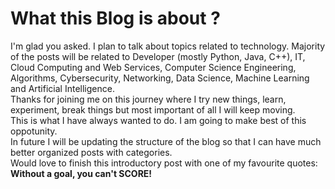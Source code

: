 # What this Blog is about ?

I'm glad you asked. I plan to talk about topics related to technology. Majority of the posts will be related to Developer (mostly Python, Java, C++), IT, Cloud Computing and Web Services, Computer Science Engineering, Algorithms, Cybersecurity, Networking, Data Science, Machine Learning and Artificial Intelligence.
<br>
Thanks for joining me on this journey where I try new things, learn, experiment, break things but most important of all I will keep moving.
<br>This is what I have always wanted to do. I am going to make best of this oppotunity.
<br>In future I will be updating the structure of the blog so that I can have much better organized posts with categories.
<br>Would love to finish this introductory post with one of my favourite quotes:<br>
**Without a goal, you can't SCORE!**


